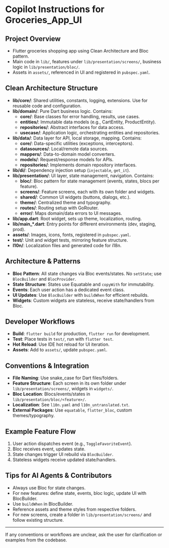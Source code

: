 # Copilot Instructions for Groceries_App_UI

## Project Overview

- Flutter groceries shopping app using Clean Architecture and Bloc pattern.
- Main code in `lib/`, features under `lib/presentation/screens/`, business logic in `lib/presentation/bloc/`.
- Assets in `assets/`, referenced in UI and registered in `pubspec.yaml`.

## Clean Architecture Structure

- **lib/core/**: Shared utilities, constants, logging, extensions. Use for reusable code and configuration.
- **lib/domain/**: Pure Dart business logic. Contains:
  - **core/**: Base classes for error handling, results, use cases.
  - **entities/**: Immutable data models (e.g., CartEntity, ProductEntity).
  - **repositories/**: Abstract interfaces for data access.
  - **usecase/**: Application logic, orchestrating entities and repositories.
- **lib/data/**: Data layer for API, local storage, mapping. Contains:
  - **core/**: Data-specific utilities (exceptions, interceptors).
  - **datasources/**: Local/remote data sources.
  - **mappers/**: Data-to-domain model converters.
  - **models/**: Request/response models for APIs.
  - **repositories/**: Implements domain repository interfaces.
- **lib/di/**: Dependency injection setup (`injectable`, `get_it`).
- **lib/presentation/**: UI layer, state management, navigation. Contains:
  - **bloc/**: Bloc pattern for state management (events, states, blocs per feature).
  - **screens/**: Feature screens, each with its own folder and widgets.
  - **shared/**: Common UI widgets (buttons, dialogs, etc.).
  - **theme/**: Centralized theme and typography.
  - **routes/**: Routing setup with GoRouter.
  - **error/**: Maps domain/data errors to UI messages.
- **lib/app.dart**: Root widget, sets up theme, localization, routing.
- **lib/main\_\*.dart**: Entry points for different environments (dev, staging, prod).
- **assets/**: Images, icons, fonts, registered in `pubspec.yaml`.
- **test/**: Unit and widget tests, mirroring feature structure.
- **l10n/**: Localization files and generated code for i18n.

## Architecture & Patterns

- **Bloc Pattern**: All state changes via Bloc events/states. No `setState`; use `BlocBuilder` and `BlocProvider`.
- **State Structure**: States use Equatable and `copyWith` for immutability.
- **Events**: Each user action has a dedicated event class.
- **UI Updates**: Use `BlocBuilder` with `buildWhen` for efficient rebuilds.
- **Widgets**: Custom widgets are stateless, receive state/handlers from Bloc.

## Developer Workflows

- **Build**: `flutter build` for production, `flutter run` for development.
- **Test**: Place tests in `test/`, run with `flutter test`.
- **Hot Reload**: Use IDE hot reload for UI iteration.
- **Assets**: Add to `assets/`, update `pubspec.yaml`.

## Conventions & Integration

- **File Naming**: Use snake_case for Dart files/folders.
- **Feature Structure**: Each screen in its own folder under `lib/presentation/screens/`, widgets in `widgets/`.
- **Bloc Location**: Blocs/events/states in `lib/presentation/bloc/<feature>/`.
- **Localization**: See `l10n.yaml` and `l10n_untranslated.txt`.
- **External Packages**: Use `equatable`, `flutter_bloc`, custom themes/typography.

## Example Feature Flow

1. User action dispatches event (e.g., `ToggleFavoriteEvent`).
2. Bloc receives event, updates state.
3. State changes trigger UI rebuild via `BlocBuilder`.
4. Stateless widgets receive updated state/handlers.

## Tips for AI Agents & Contributors

- Always use Bloc for state changes.
- For new features: define state, events, bloc logic, update UI with BlocBuilder.
- Use `buildWhen` in BlocBuilder.
- Reference assets and theme styles from respective folders.
- For new screens, create a folder in `lib/presentation/screens/` and follow existing structure.

---

If any conventions or workflows are unclear, ask the user for clarification or examples from the codebase.
